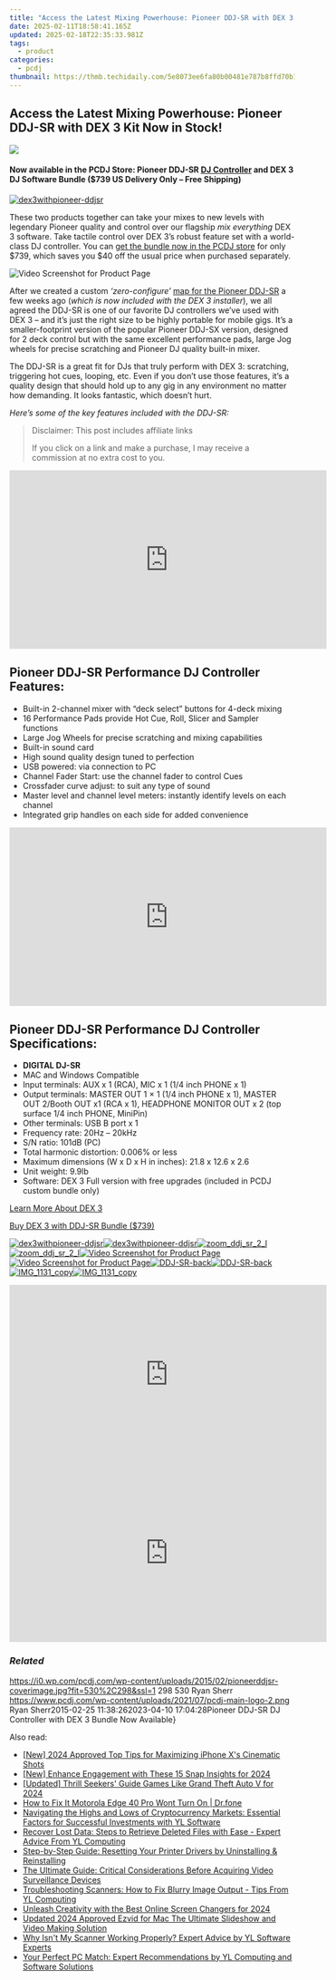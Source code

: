 ```yaml
---
title: "Access the Latest Mixing Powerhouse: Pioneer DDJ-SR with DEX 3 Kit Now in Stock!"
date: 2025-02-11T18:58:41.165Z
updated: 2025-02-18T22:35:33.981Z
tags:
  - product
categories:
  - pcdj
thumbnail: https://thmb.techidaily.com/5e8073ee6fa80b00481e787b8ffd70b1f1a083692a90f4785a3be5a978334fdb.jpg
---
```


## Access the Latest Mixing Powerhouse: Pioneer DDJ-SR with DEX 3 Kit Now in Stock!

[![](https://i0.wp.com/pcdj.com/wp-content/uploads/2015/02/pioneerddjsr-coverimage.jpg?resize=530%2C298&ssl=1)](https://i0.wp.com/pcdj.com/wp-content/uploads/2015/02/pioneerddjsr-coverimage.jpg?fit=530%2C298&ssl=1 "pioneerddjsr-coverimage")

#### Now available in the PCDJ Store: Pioneer DDJ-SR [DJ Controller](https://tools.techidaily.com/pcdj/products/) and DEX 3 DJ Software Bundle ($739 US Delivery Only – Free Shipping)

[![](https://i1.wp.com/pcdj.com/wp-content/uploads/2014/06/dex3withpioneer-ddjsr.png?fit=300%2C191&ssl=1 "dex3withpioneer-ddjsr")](https://i1.wp.com/pcdj.com/wp-content/uploads/2014/06/dex3withpioneer-ddjsr.png?fit=750%2C477&ssl=1)

These two products together can take your mixes to new levels with legendary Pioneer quality and control over our flagship _mix everything_ DEX 3 software. Take tactile control over DEX 3’s robust feature set with a world-class DJ controller. You can [get the bundle now in the PCDJ store](https://tools.techidaily.com/pcdj/products/) for only $739, which saves you $40 off the usual price when purchased separately.

![](https://i2.wp.com/pcdj.com/wp-content/uploads/2015/02/Video-Screenshot-for-Product-Page.jpg?fit=300%2C165&ssl=1 "Video Screenshot for Product Page")

After we created a custom _‘zero-configure’_ [map for the Pioneer DDJ-SR](https://tools.techidaily.com/pcdj/products/) a few weeks ago (_which is now included with the DEX 3 installer_), we all agreed the DDJ-SR is one of our favorite DJ controllers we’ve used with DEX 3 – and it’s just the right size to be highly portable for mobile gigs. It’s a smaller-footprint version of the popular Pioneer DDJ-SX version, designed for 2 deck control but with the same excellent performance pads, large Jog wheels for precise scratching and Pioneer DJ quality built-in mixer.

The DDJ-SR is a great fit for DJs that truly perform with DEX 3: scratching, triggering hot cues, looping, etc. Even if you don’t use those features, it’s a quality design that should hold up to any gig in any environment no matter how demanding. It looks fantastic, which doesn’t hurt.

_Here’s some of the key features included with the DDJ-SR:_

>  Disclaimer: This post includes affiliate links
>
>  If you click on a link and make a purchase, I may receive a commission at no extra cost to you.
>

<!-- affiliate ads begin -->
<iframe width="560" height="315" src="https://www.youtube.com/embed/FLO5dwmJAVs?si=1OYH8rv8aPaMsCiU" title="YouTube video player" frameborder="0" allow="accelerometer; autoplay; clipboard-write; encrypted-media; gyroscope; picture-in-picture; web-share" referrerpolicy="strict-origin-when-cross-origin" allowfullscreen></iframe>
<!-- affiliate ads end -->

## Pioneer DDJ-SR Performance DJ Controller Features:

* Built-in 2-channel mixer with “deck select” buttons for 4-deck mixing
* 16 Performance Pads provide Hot Cue, Roll, Slicer and Sampler functions
* Large Jog Wheels for precise scratching and mixing capabilities
* Built-in sound card
* High sound quality design tuned to perfection
* USB powered: via connection to PC
* Channel Fader Start: use the channel fader to control Cues
* Crossfader curve adjust: to suit any type of sound
* Master level and channel level meters: instantly identify levels on each channel
* Integrated grip handles on each side for added convenience

<!-- affiliate ads begin -->
<iframe width="560" height="315" src="https://www.youtube.com/embed/1CdWd06fCwc?si=wzg-68q0jAksPRXp" title="YouTube video player" frameborder="0" allow="accelerometer; autoplay; clipboard-write; encrypted-media; gyroscope; picture-in-picture; web-share" referrerpolicy="strict-origin-when-cross-origin" allowfullscreen></iframe>
<!-- affiliate ads end -->

## Pioneer DDJ-SR Performance DJ Controller Specifications:

* **DIGITAL DJ-SR**
* MAC and Windows Compatible
* Input terminals: AUX x 1 (RCA), MIC x 1 (1/4 inch PHONE x 1)
* Output terminals: MASTER OUT 1 × 1 (1/4 inch PHONE x 1), MASTER OUT 2/Booth OUT x1 (RCA x 1), HEADPHONE MONITOR OUT x 2 (top surface 1/4 inch PHONE, MiniPin)
* Other terminals: USB B port x 1
* Frequency rate: 20Hz – 20kHz
* S/N ratio: 101dB (PC)
* Total harmonic distortion: 0.006% or less
* Maximum dimensions (W x D x H in inches): 21.8 x 12.6 x 2.6
* Unit weight: 9.9lb
* Software: DEX 3 Full version with free upgrades (included in PCDJ custom bundle only)

[Learn More About DEX 3](https://tools.techidaily.com/pcdj/products/)

[Buy DEX 3 with DDJ-SR Bundle ($739)](https://tools.techidaily.com/pcdj/products/)

[![](https://i1.wp.com/pcdj.com/wp-content/uploads/2014/06/dex3withpioneer-ddjsr.png?resize=495%2C400&ssl=1 "dex3withpioneer-ddjsr")![](https://i1.wp.com/pcdj.com/wp-content/uploads/2014/06/dex3withpioneer-ddjsr.png?resize=495%2C400&ssl=1 "dex3withpioneer-ddjsr")](https://i1.wp.com/pcdj.com/wp-content/uploads/2014/06/dex3withpioneer-ddjsr.png?fit=750%2C477&ssl=1 "dex3withpioneer-ddjsr")[![](https://i0.wp.com/pcdj.com/wp-content/uploads/2015/02/zoom_ddj_sr_2_l.jpg?resize=495%2C400&ssl=1 "zoom_ddj_sr_2_l")![](https://i0.wp.com/pcdj.com/wp-content/uploads/2015/02/zoom_ddj_sr_2_l.jpg?resize=495%2C400&ssl=1 "zoom_ddj_sr_2_l")](https://i0.wp.com/pcdj.com/wp-content/uploads/2015/02/zoom%5Fddj%5Fsr%5F2%5Fl.jpg?fit=1030%2C625&ssl=1 "zoom_ddj_sr_2_l")[![](https://i2.wp.com/pcdj.com/wp-content/uploads/2015/02/Video-Screenshot-for-Product-Page.jpg?resize=495%2C351&ssl=1 "Video Screenshot for Product Page")![](https://i2.wp.com/pcdj.com/wp-content/uploads/2015/02/Video-Screenshot-for-Product-Page.jpg?resize=495%2C351&ssl=1 "Video Screenshot for Product Page")](https://i2.wp.com/pcdj.com/wp-content/uploads/2015/02/Video-Screenshot-for-Product-Page.jpg?fit=637%2C351&ssl=1 "Video Screenshot for Product Page")[![](https://i0.wp.com/pcdj.com/wp-content/uploads/2015/02/DDJ-SR-back.jpg?resize=495%2C183&ssl=1 "DDJ-SR-back")![](https://i0.wp.com/pcdj.com/wp-content/uploads/2015/02/DDJ-SR-back.jpg?resize=495%2C183&ssl=1 "DDJ-SR-back")](https://i0.wp.com/pcdj.com/wp-content/uploads/2015/02/DDJ-SR-back.jpg?fit=576%2C183&ssl=1 "DDJ-SR-back")[![](https://i1.wp.com/pcdj.com/wp-content/uploads/2015/02/IMG_1131_copy.jpg?resize=495%2C400&ssl=1 "IMG_1131_copy")![](https://i1.wp.com/pcdj.com/wp-content/uploads/2015/02/IMG_1131_copy.jpg?resize=495%2C400&ssl=1 "IMG_1131_copy")](https://i1.wp.com/pcdj.com/wp-content/uploads/2015/02/IMG%5F1131%5Fcopy.jpg?fit=768%2C1024&ssl=1 "IMG_1131_copy")

<!-- affiliate ads begin -->
<iframe width="560" height="315" src="https://www.youtube.com/embed/kTHQrw8e1gk?si=gTPIa7KjhSZ0Vz97" title="YouTube video player" frameborder="0" allow="accelerometer; autoplay; clipboard-write; encrypted-media; gyroscope; picture-in-picture; web-share" referrerpolicy="strict-origin-when-cross-origin" allowfullscreen></iframe>
<!-- affiliate ads end -->

<!-- affiliate ads begin -->
<iframe width="560" height="315" src="https://www.youtube.com/embed/y3VlwHTQQMs?si=BXYwD1pKiaTuev4y" title="YouTube video player" frameborder="0" allow="accelerometer; autoplay; clipboard-write; encrypted-media; gyroscope; picture-in-picture; web-share" referrerpolicy="strict-origin-when-cross-origin" allowfullscreen></iframe>
<!-- affiliate ads end -->

### _Related_

https://i0.wp.com/pcdj.com/wp-content/uploads/2015/02/pioneerddjsr-coverimage.jpg?fit=530%2C298&ssl=1 298 530 Ryan Sherr https://www.pcdj.com/wp-content/uploads/2021/07/pcdj-main-logo-2.png Ryan Sherr2015-02-25 11:38:262023-04-10 17:04:28Pioneer DDJ-SR DJ Controller with DEX 3 Bundle Now Available}

<ins class="adsbygoogle"
     style="display:block"
     data-ad-format="autorelaxed"
     data-ad-client="ca-pub-7571918770474297"
     data-ad-slot="1223367746"></ins>

<ins class="adsbygoogle"
     style="display:block"
     data-ad-client="ca-pub-7571918770474297"
     data-ad-slot="8358498916"
     data-ad-format="auto"
     data-full-width-responsive="true"></ins>

<span class="atpl-alsoreadstyle">Also read:</span>
<div><ul>
<li><a href="https://fox-links.techidaily.com/new-2024-approved-top-tips-for-maximizing-iphone-xs-cinematic-shots/"><u>[New] 2024 Approved Top Tips for Maximizing iPhone X's Cinematic Shots</u></a></li>
<li><a href="https://snapchat-videos.techidaily.com/new-enhance-engagement-with-these-15-snap-insights-for-2024/"><u>[New] Enhance Engagement with These 15 Snap Insights for 2024</u></a></li>
<li><a href="https://video-capture.techidaily.com/updated-thrill-seekers-guide-games-like-grand-theft-auto-v-for-2024/"><u>[Updated] Thrill Seekers' Guide Games Like Grand Theft Auto V for 2024</u></a></li>
<li><a href="https://change-location.techidaily.com/how-to-fix-it-motorola-edge-40-pro-wont-turn-on-drfone-by-drfone-fix-android-problems-fix-android-problems/"><u>How to Fix It Motorola Edge 40 Pro Wont Turn On | Dr.fone</u></a></li>
<li><a href="https://discover-fantastic.techidaily.com/navigating-the-highs-and-lows-of-cryptocurrency-markets-essential-factors-for-successful-investments-with-yl-software/"><u>Navigating the Highs and Lows of Cryptocurrency Markets: Essential Factors for Successful Investments with YL Software</u></a></li>
<li><a href="https://discover-fantastic.techidaily.com/recover-lost-data-steps-to-retrieve-deleted-files-with-ease-expert-advice-from-yl-computing/"><u>Recover Lost Data: Steps to Retrieve Deleted Files with Ease - Expert Advice From YL Computing</u></a></li>
<li><a href="https://discover-fantastic.techidaily.com/step-by-step-guide-resetting-your-printer-drivers-by-uninstalling-and-reinstalling/"><u>Step-by-Step Guide: Resetting Your Printer Drivers by Uninstalling & Reinstalling</u></a></li>
<li><a href="https://tech-recovery.techidaily.com/the-ultimate-guide-critical-considerations-before-acquiring-video-surveillance-devices/"><u>The Ultimate Guide: Critical Considerations Before Acquiring Video Surveillance Devices</u></a></li>
<li><a href="https://discover-fantastic.techidaily.com/troubleshooting-scanners-how-to-fix-blurry-image-output-tips-from-yl-computing/"><u>Troubleshooting Scanners: How to Fix Blurry Image Output - Tips From YL Computing</u></a></li>
<li><a href="https://fox-helps.techidaily.com/unleash-creativity-with-the-best-online-screen-changers-for-2024/"><u>Unleash Creativity with the Best Online Screen Changers for 2024</u></a></li>
<li><a href="https://ai-video-apps.techidaily.com/updated-2024-approved-ezvid-for-mac-the-ultimate-slideshow-and-video-making-solution/"><u>Updated 2024 Approved Ezvid for Mac The Ultimate Slideshow and Video Making Solution</u></a></li>
<li><a href="https://discover-fantastic.techidaily.com/why-isnt-my-scanner-working-properly-expert-advice-by-yl-software-experts/"><u>Why Isn't My Scanner Working Properly? Expert Advice by YL Software Experts</u></a></li>
<li><a href="https://discover-fantastic.techidaily.com/your-perfect-pc-match-expert-recommendations-by-yl-computing-and-software-solutions/"><u>Your Perfect PC Match: Expert Recommendations by YL Computing and Software Solutions</u></a></li>
</ul></div>

